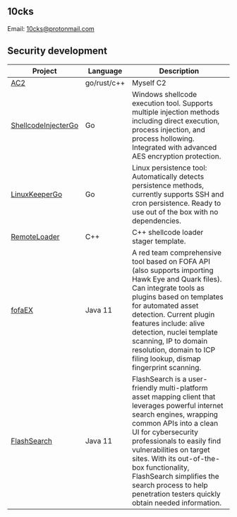 ## 10cks

Email: 10cks@protonmail.com

## Security development


| Project                             | Language    | Description                                                                                                                                                                                                                                                                                                                                                                              |
|-------------------------------------|-------------|------------------------------------------------------------------------------------------------------------------------------------------------------------------------------------------------------------------------------------------------------------------------------------------------------------------------------------------------------------------------------------------|
| [AC2](https://github.com/10cks/AC2_DEMO) | go/rust/c++ | Myself C2                                                                                                                                                                                                                                                                                                                                                                                |
| [ShellcodeInjecterGo](https://github.com/10cks/ShellcodeInjecterGo) | Go | Windows shellcode execution tool. Supports multiple injection methods including direct execution, process injection, and process hollowing. Integrated with advanced AES encryption protection.                                                                                                                                                                                          |
| [LinuxKeeperGo](https://github.com/10cks/LinuxKeeperGo) | Go | Linux persistence tool: Automatically detects persistence methods, currently supports SSH and cron persistence. Ready to use out of the box with no dependencies.                                                                                                                                                                                                                        |
| [RemoteLoader](https://github.com/10cks/RemoteLoader) | C++ | C++ shellcode loader stager template.                                                                                                                                                                                                                                                                                                                                                    |
| [fofaEX](https://github.com/10cks/fofaEX) | Java 11 | A red team comprehensive tool based on FOFA API (also supports importing Hawk Eye and Quark files). Can integrate tools as plugins based on templates for automated asset detection. Current plugin features include: alive detection, nuclei template scanning, IP to domain resolution, domain to ICP filing lookup, dismap fingerprint scanning.                                      |
| [FlashSearch](https://github.com/testzboy/FlashSearch) | Java 11 | FlashSearch is a user-friendly multi-platform asset mapping client that leverages powerful internet search engines, wrapping common APIs into a clean UI for cybersecurity professionals to easily find vulnerabilities on target sites. With its out-of-the-box functionality, FlashSearch simplifies the search process to help penetration testers quickly obtain needed information. |
